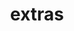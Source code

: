 ---
layout: page
title: extras
nav: true
nav_order: 6
dropdown: true
children: 
    - title: appearances
      permalink: /appearances/
    - title: divider
    - title: book club
      permalink: /book-club/
    - title: divider
    - title: backlog
      permalink: /backlog/
    - title: divider
    - title: books
      permalink: /books/
    - title: divider
    - title: bella
      permalink: /bella/
    - title: divider
    - title: knitting
      permalink: /knitting/
---
